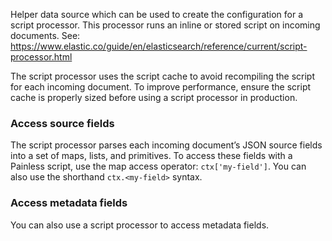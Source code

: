 Helper data source which can be used to create the configuration for a script processor. This processor runs an inline or stored script on incoming documents. See: https://www.elastic.co/guide/en/elasticsearch/reference/current/script-processor.html

The script processor uses the script cache to avoid recompiling the script for each incoming document. To improve performance, ensure the script cache is properly sized before using a script processor in production.

### Access source fields

The script processor parses each incoming document’s JSON source fields into a set of maps, lists, and primitives. To access these fields with a Painless script, use the map access operator: `ctx['my-field']`. You can also use the shorthand `ctx.<my-field>` syntax.

### Access metadata fields

You can also use a script processor to access metadata fields.